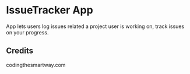# IssueTracker App

App lets users log issues related a project user is working on, track issues on your progress.

## Credits

codingthesmartway.com